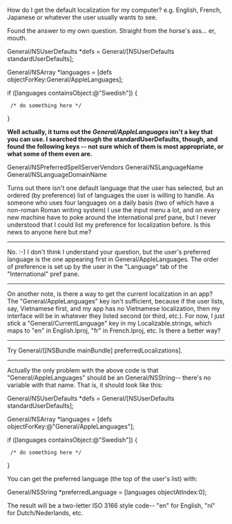 How do I get the default localization for my computer?  e.g. English, French, Japanese or whatever the user usually wants to see.

Found the answer to my own question.  Straight from the horse's ass... er, mouth.

    
General/NSUserDefaults *defs = General/[NSUserDefaults standardUserDefaults];

General/NSArray *languages = [defs objectForKey:General/AppleLanguages];

if ([languages containsObject:@"Swedish"]) {

     /* do something here */ 

}


**Well actually, it turns out the *General/AppleLanguages* isn't a key that you can use.  I searched through the standardUserDefaults, though, and found the following keys -- not sure which of them is most appropriate, or what some of them even are.**

    
General/NSPreferredSpellServerVendors
General/NSLanguageName
General/NSLanguageDomainName


Turns out there isn't one default language that the user has selected, but an ordered (by preference) list of languages the user is willing to handle.  As someone who uses four languages on a daily basis (two of which have a non-roman Roman writing system) I use the input menu a lot, and on every new machine have to poke around the international pref pane, but I never understood that I could list my preference for localization before.  Is this news to anyone here but me?

----
No.  :-) I don't think I understand your question, but the user's preferred language is the one appearing first in General/AppleLanguages.  The order of preference is set up by the user in the "Language" tab of the "International" pref pane.

----
On another note, is there a way to get the current localization in an app? The "General/AppleLanguages" key isn't sufficient, because if the user lists, say, Vietnamese first, and my app has no Vietnamese localization, then my interface will be in whatever they listed second (or third, etc.). For now, I just stick a "General/CurrentLanguage" key in my Localizable.strings, which maps to "en" in English.lproj, "fr" in French.lproj, etc. Is there a better way?

----
Try     General/[[NSBundle mainBundle] preferredLocalizations].

----
Actually the only problem with the above code is that "General/AppleLanguages" should be an General/NSString-- there's no variable with that name.  That is, it should look like this:

    
General/NSUserDefaults *defs = General/[NSUserDefaults standardUserDefaults];

General/NSArray *languages = [defs objectForKey:@"General/AppleLanguages"];

if ([languages containsObject:@"Swedish"]) {

     /* do something here */ 

}


You can get the preferred language (the top of the user's list) with:

    
General/NSString *preferredLanguage = [languages objectAtIndex:0];


The result will be a two-letter ISO 3166 style code-- "en" for English, "nl" for Dutch/Nederlands, etc.